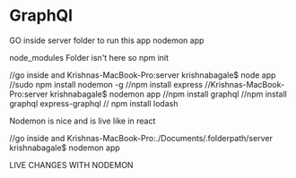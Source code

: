 # GraphQl
GO inside server folder to run this app
nodemon app


node_modules Folder isn't here
so npm init

//go inside and  Krishnas-MacBook-Pro:server krishnabagale$ node app
//sudo npm install nodemon -g
//npm install express
//Krishnas-MacBook-Pro:server krishnabagale$ nodemon app
//npm install graphql
//npm install graphql express-graphql
// npm install lodash

Nodemon is nice and is live like in react

//go inside and  Krishnas-MacBook-Pro:./Documents/.folderpath/server krishnabagale$ nodemon app

LIVE CHANGES WITH NODEMON
